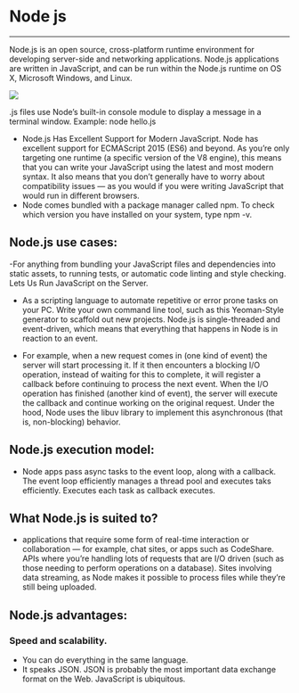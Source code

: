 # Node js
---------
Node.js is an open source, cross-platform runtime environment for developing server-side and networking applications. Node.js applications are written in JavaScript, and can be run within the Node.js runtime on OS X, Microsoft Windows, and Linux.

![](https://1.bp.blogspot.com/-iR_Cv_hvLaM/XwCY7_k7pMI/AAAAAAAAheM/zB69RFOkAEwauXXbP8GyKAiVwbQErqj_gCLcBGAsYHQ/w1200-h630-p-k-no-nu/run-nodejs.jpg)

.js files use Node’s built-in console module to display a message in a terminal window. Example: node hello.js

- Node.js Has Excellent Support for Modern JavaScript. Node has excellent support for ECMAScript 2015 (ES6) and beyond. As you’re only targeting one runtime (a specific version of the V8 engine), this means that you can write your JavaScript using the latest and most modern syntax. It also means that you don’t generally have to worry about compatibility issues — as you would if you were writing JavaScript that would run in different browsers.
- Node comes bundled with a package manager called npm. To check which version you have installed on your system, type npm -v.


## Node.js use cases:
-For anything from bundling your JavaScript files and dependencies into static assets, to running tests, or automatic code linting and style checking.
Lets Us Run JavaScript on the Server.

- As a scripting language to automate repetitive or error prone tasks on your PC.
Write your own command line tool, such as this Yeoman-Style generator to scaffold out new projects.
Node.js is single-threaded and event-driven, which means that everything that happens in Node is in reaction to an event.

- For example,
 when a new request comes in (one kind of event) the server will start processing it. If it then encounters a blocking I/O operation, instead of waiting for this to complete, it will register a callback before continuing to process the next event. When the I/O operation has finished (another kind of event), the server will execute the callback and continue working on the original request. Under the hood, Node uses the libuv library to implement this asynchronous (that is, non-blocking) behavior.
 
## Node.js execution model:
- Node apps pass async tasks to the event loop, along with a callback.
The event loop efficiently manages a thread pool and executes taks efficiently.
Executes each task as callback executes.

## What Node.js is suited to?
- applications that require some form of real-time interaction or collaboration — for example, chat sites, or apps such as CodeShare.
APIs where you’re handling lots of requests that are I/O driven (such as those needing to perform operations on a database).
Sites involving data streaming, as Node makes it possible to process files while they’re still being uploaded.

## Node.js advantages:
### Speed and scalability.
- You can do everything in the same language.
- It speaks JSON. JSON is probably the most important data exchange format on the Web.
JavaScript is ubiquitous.
